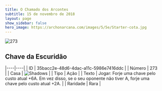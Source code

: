 ```yaml
---
title: O Chamado dos Arcontes
subtitle: 15 de novembro de 2018
layout: page
show_sidebar: false
hero_image: https://archonarcana.com/images/5/5e/Starter-cota.jpg
---
```


![273](https://cdn.keyforgegame.com/media/card_front/pt/341_273_VHRR6QWG3C3_pt.png)

## Chave da Escuridão

|----|----|
| ID | 35bacc2e-48d6-4dac-a11c-5986e7416ddc |
| Número | 273 |
| Casa | ![Shadows](https://archonarcana.com/images/thumb/e/ee/Shadows.png/22px-Shadows.png "Sombras") |
| Tipo | Ação |
| Texto | Jogar: Forje uma chave pelo custo atual +6A. Em vez disso, se o seu oponente não tiver A, forje uma chave pelo custo atual +2A. |
| Raridade | Rara |
